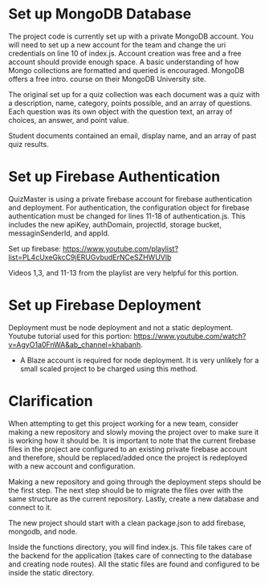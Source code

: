 # Set up MongoDB Database
The project code is currently set up with a private MongoDB account. 
You will need to set up a new account for the team and change the uri credentials on line 10 of index.js.
Account creation was free and a free account should provide enough space. A basic understanding of how Mongo collections are formatted and queried is encouraged. MongoDB offers a free intro. course on their MongoDB University site.

The original set up for a quiz collection was each document was a quiz with a description, name, category, points possible, and an array of questions. Each question was its own object with the question text, an array of choices, an answer, and point value.

Student documents contained an email, display name, and an array of past quiz results.


# Set up Firebase Authentication
QuizMaster is using a private firebase account for firebase authentication and deployment. For authentication, 
the configuration object for firebase authentication must be changed for lines 11-18 of authentication.js. 
This includes the new apiKey, authDomain, projectId, storage bucket, messaginSenderId, and appId.

Set up firebase: https://www.youtube.com/playlist?list=PL4cUxeGkcC9jERUGvbudErNCeSZHWUVlb

Videos 1,3, and 11-13 from the playlist are very helpful for this portion.

# Set up Firebase Deployment
Deployment must be node deployment and not a static deployment. Youtube tutorial used for this portion: https://www.youtube.com/watch?v=AgyO1a0FnWA&ab_channel=khabanh. 

- A Blaze account is required for node deployment. It is very unlikely for a small scaled project to be charged using this method. 


# Clarification

When attempting to get this project working for a new team, consider making a new repository and slowly moving the project over to make sure it is working how it should be. It is important to note that the current firebase files in the project are configured to an existing private firebase account and therefore, should be replaced/added once the project is redeployed with a new account and configuration. 

Making a new repository and going through the deployment steps should be the first step. The next step should be to migrate the files over with the same structure as the current repository. Lastly, create a new database and connect to it. 

The new project should start with a clean package.json to add firebase, mongodb, and node.

Inside the functions directory, you will find index.js. This file takes care of the backend for the application (takes care of connecting to the database and creating node routes). All the static files are found and configured to be inside the static directory. 